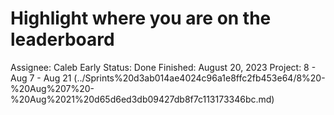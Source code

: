 # Highlight where you are on the leaderboard

Assignee: Caleb Early
Status: Done
Finished: August 20, 2023
Project: 8 - Aug 7 - Aug 21 (../Sprints%20d3ab014ae4024c96a1e8ffc2fb453e64/8%20-%20Aug%207%20-%20Aug%2021%20d65d6ed3db09427db8f7c113173346bc.md)